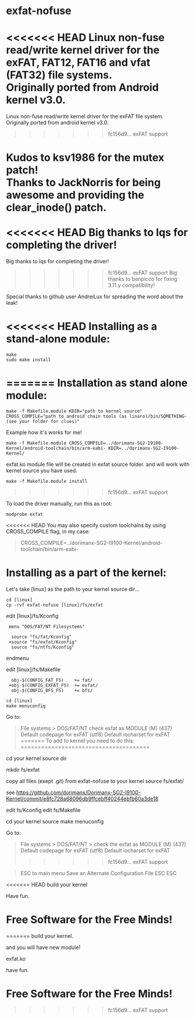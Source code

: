 exfat-nofuse
============

<<<<<<< HEAD
Linux non-fuse read/write kernel driver for the exFAT, FAT12, FAT16 and vfat (FAT32) file systems.<br />
Originally ported from Android kernel v3.0.
=======
Linux non-fuse read/write kernel driver for the exFAT file system.<br />
Originally ported from android kernel v3.0.

>>>>>>> fc156d9... exFAT support

Kudos to ksv1986 for the mutex patch!<br />
Thanks to JackNorris for being awesome and providing the clear_inode() patch.<br />
<br />
<<<<<<< HEAD
Big thanks to lqs for completing the driver!<br />
=======
Big thanks to lqs for completing the driver!
>>>>>>> fc156d9... exFAT support
Big thanks to benpicco for fixing 3.11.y compatibility!


Special thanks to github user AndreiLux for spreading the word about the leak!<br />


<<<<<<< HEAD
Installing as a stand-alone module:
====================================

    make
    sudo make install
=======
Installation as stand alone module:
====================================

    make -f Makefile.module KDIR="path to kernel source" CROSS_COMPILE="path to android chain tools (as linaro)/bin/SOMETHING- (see your folder for clues)"

Example how it's works for me!

    make -f Makefile.module CROSS_COMPILE=../dorimanx-SG2-I9100-Kernel/android-toolchain/bin/arm-eabi- KDIR=../dorimanx-SG2-I9100-Kernel/

exfat.ko module file will be created in exfat source folder. and will work with kernel source you have used.

    make -f Makefile.module install
>>>>>>> fc156d9... exFAT support

To load the driver manually, run this as root:

    modprobe exfat

<<<<<<< HEAD
You may also specify custom toolchains by using CROSS_COMPILE flag, in my case:
>CROSS_COMPILE=../dorimanx-SG2-I9100-Kernel/android-toolchain/bin/arm-eabi-

Installing as a part of the kernel:
======================================

Let's take [linux] as the path to your kernel source dir...

	cd [linux]
	cp -rvf exfat-nofuse [linux]/fs/exfat

edit [linux]/fs/Kconfig
```
 menu "DOS/FAT/NT Filesystems"

  source "fs/fat/Kconfig"
 +source "fs/exfat/Kconfig"
  source "fs/ntfs/Kconfig"
```

  endmenu

edit [linux]/fs/Makefile
```
  obj-$(CONFIG_FAT_FS)    += fat/
 +obj-$(CONFIG_EXFAT_FS)  += exfat/
  obj-$(CONFIG_BFS_FS)    += bfs/
```

	cd [linux]
	make menuconfig

Go to:
> File systems > DOS/FAT/NT
>   check exfat as MODULE (M)
>   (437) Default codepage for exFAT
>   (utf8) Default iocharset for exFAT
=======
To add to kernel you need to do this:
======================================

cd your kernel source dir

mkdir fs/exfat

copy all files (exept .git) from exfat-nofuse to your kernel source fs/exfat/

see
https://github.com/dorimanx/Dorimanx-SG2-I9100-Kernel/commit/e8fc728a68096db9ffcebff40244ebfb60a3de18

edit fs/Kconfig
edit fs/Makefile

cd your kernel source
make menuconfig

Go to:
> File systems > DOS/FAT/NT > check the exfat as MODULE (M)
> (437) Default codepage for exFAT
> (utf8) Default iocharset for exFAT
>>>>>>> fc156d9... exFAT support

> ESC to main menu
> Save an Alternate Configuration File
> ESC ESC

<<<<<<< HEAD
build your kernel

Have fun.

Free Software for the Free Minds!
=================================
=======
build your kernel.

and you will have new module!

exfat.ko

have fun.

Free Software for the Free Minds!
=====================================
>>>>>>> fc156d9... exFAT support
